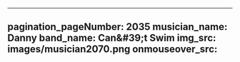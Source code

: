 ------
pagination_pageNumber: 2035
musician_name: Danny
band_name: Can&amp;#39;t Swim
img_src: images/musician2070.png
onmouseover_src: 
------
